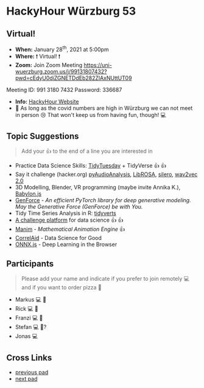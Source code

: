 # HackyHour Würzburg 53

## Virtual!
 - **When:** January 28<sup>th</sup>, 2021 at 5:00pm
 - **Where:** :exclamation: Virtual! :exclamation:
 - **Zoom:** Join Zoom Meeting
https://uni-wuerzburg.zoom.us/j/99131807432?pwd=cEdyU0diZGNETDdEb282ZlAxNUttUT09

Meeting ID: 991 3180 7432
Password: 336687
 - **Info:** [HackyHour Website](http://hackyhour.github.io/Wuerzburg/)
 - :vertical_traffic_light: As long as the covid numbers are high in Würzburg we can not meet in person :cry: That won't keep us from having fun, though! :computer: 

## Topic Suggestions
> Add your :+1: to the end of a line you are interested in
 - Practice Data Science Skills: [TidyTuesday](https://github.com/rfordatascience/tidytuesday) + TidyVerse :thumbsup: :+1:
 - Say it challenge (hacker.org) [pyAudioAnalysis](https://github.com/tyiannak/pyAudioAnalysis), [LibROSA](https://librosa.github.io/librosa/), [silero](https://pytorch.org/hub/snakers4_silero-models_stt/), [wav2vec 2.0](https://ai.facebook.com/blog/wav2vec-20-learning-the-structure-of-speech-from-raw-audio)
 - 3D Modelling, Blender, VR programming (maybe invite Annika K.), [Babylon.js](https://doc.babylonjs.com/) 
 - [GenForce](https://github.com/genforce/genforce) - *An efficient PyTorch library for deep generative modeling. May the Generative Force (GenForce) be with You.*
 - Tidy Time Series Analysis in R: [tidyverts](https://tidyverts.org/) 
 - [A challenge platform](https://ctfd.io/) for data science :+1: :+1:
 - [Manim](https://github.com/3b1b/manim) - *Mathematical Animation Engine* :+1:
 - [CorrelAid](https://correlaid.org/) - Data Science for Good
 - [ONNX.js](https://microsoft.github.io/onnxjs-demo/) - Deep Learning in the Browser

## Participants
> Please add your name and indicate if you prefer to join remotely :computer: and if you want to order pizza :pizza: 
 - Markus :computer: :pizza: 
 - Rick :computer: :microscope: 
 - Franzi :computer: :rice_ball: 
 - Stefan :computer: :pizza:?
 - Jonas :computer:

## Cross Links
 - [previous pad](https://hackmd.io/WoK3wYJvQlqh0S30xKBMXg)
 - [next pad](https://hackmd.io/Akz7_-DiT1e3eaTdcbsO1A)
